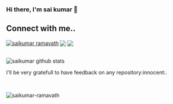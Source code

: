 ### Hi there, I'm sai kumar 👋

<!--
**saikumar-ramavath/saikumar-ramavath** is a ✨ _special_ ✨ repository because its `README.md` (this file) appears on your GitHub profile.

Here are some ideas to get you started:

- 🔭 I’m currently working on ...
- 🌱 I’m currently learning ...
- 👯 I’m looking to collaborate on ...
- 🤔 I’m looking for help with ...
- 💬 Ask me about ...
- 📫 How to reach me: ...
- 😄 Pronouns: ...
- ⚡ Fun fact: ...
-->


<p align="left">
  <h2 align="left">Connect with me..</h2>
  <a href="https://www.linkedin.com/in/sai-kumar-ramavath-18a304199/" target="blank"><img align="center" src="https://img.shields.io/badge/LinkedIn-0077B5?style=for-the-badge&logo=linkedin&logoColor=white" alt="saikumar ramavath"/></a>
  <a href="https://www.gmail.com" target="blank"><img align="center" src="https://img.shields.io/badge/Gmail-D14836?style=for-the-badge&logo=gmail&logoColor=white"/></a>
  <a href="https://www.instagram.com/saikumar_ramavath/" target="blank"><img align="center" src="https://img.shields.io/badge/Instagram-E4405F?style=for-the-badge&logo=instagram&logoColor=white"/></a>  
  </p>
  <br>

<img align="center" alt="saikumar github stats" src = "https://github-readme-stats.vercel.app/api?username=saikumar-ramavath&show_icons=true&theme=radical" />
<br >

<p>I'll be very gratefull to have feedback on any repository:innocent:.</p>

<br>

<p align="left"> <img src="https://komarev.com/ghpvc/?username=saikumar-ramavath&label=Profile%20views&color=0e75b6&style=flat" alt="saikumar-ramavath" /> </p>

